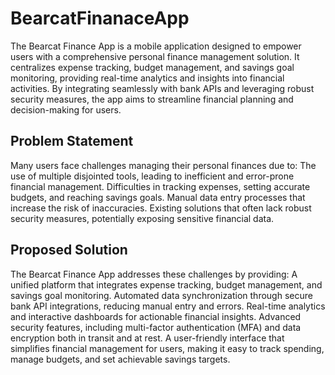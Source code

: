 # BearcatFinanaceApp

The Bearcat Finance App is a mobile application designed to empower users with a comprehensive personal finance management solution. It centralizes expense tracking, budget management, and savings goal monitoring, providing real-time analytics and insights into financial activities. By integrating seamlessly with bank APIs and leveraging robust security measures, the app aims to streamline financial planning and decision-making for users.

## Problem Statement
Many users face challenges managing their personal finances due to:
The use of multiple disjointed tools, leading to inefficient and error-prone financial management.
Difficulties in tracking expenses, setting accurate budgets, and reaching savings goals.
Manual data entry processes that increase the risk of inaccuracies.
Existing solutions that often lack robust security measures, potentially exposing sensitive financial data.

## Proposed Solution
The Bearcat Finance App addresses these challenges by providing:
A unified platform that integrates expense tracking, budget management, and savings goal monitoring.
Automated data synchronization through secure bank API integrations, reducing manual entry and errors.
Real-time analytics and interactive dashboards for actionable financial insights.
Advanced security features, including multi-factor authentication (MFA) and data encryption both in transit and at rest.
A user-friendly interface that simplifies financial management for users, making it easy to track spending, manage budgets, and set achievable savings targets.
